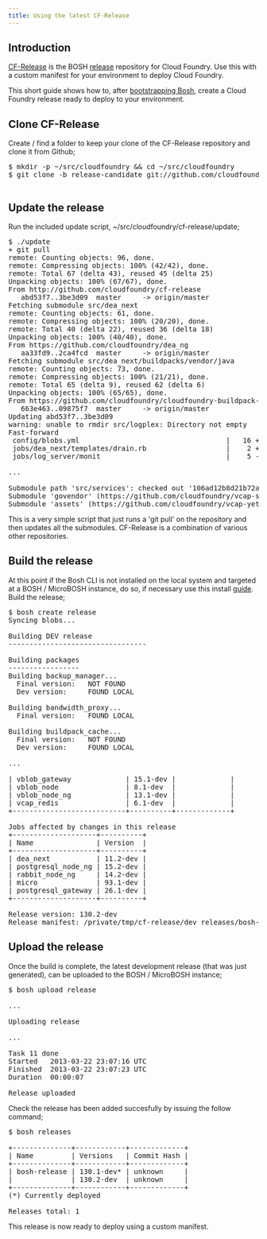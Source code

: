 ```yaml
---
title: Using the latest CF-Release
---
```


## <a id='intro'></a> Introduction ##

[CF-Release](https://github.com/cloudfoundry/cf-release) is the BOSH [release](/docs/running/bosh/reference#bosh-release) repository for Cloud Foundry. Use this with a custom manifest for your environment to deploy Cloud Foundry. 

This short guide shows how to, after [bootstrapping Bosh](/docs/running/deploying-cf/), create a Cloud Foundry release ready to deploy to your environment. 

## <a id='clone'></a> Clone CF-Release ##

Create / find a folder to keep your clone of the CF-Release repository and clone it from Github;

<pre class="terminal">
$ mkdir -p ~/src/cloudfoundry && cd ~/src/cloudfoundry
$ git clone -b release-candidate git://github.com/cloudfoundry/cf-release.git && cd cf-release

</pre>

## <a id='update'></a> Update the release ##

Run the included update script, ~/src/cloudfoundry/cf-release/update;

<pre class="terminal">
$ ./update
+ git pull
remote: Counting objects: 96, done.
remote: Compressing objects: 100% (42/42), done.
remote: Total 67 (delta 43), reused 45 (delta 25)
Unpacking objects: 100% (67/67), done.
From http://github.com/cloudfoundry/cf-release
   abd53f7..3be3d09  master     -> origin/master
Fetching submodule src/dea_next
remote: Counting objects: 61, done.
remote: Compressing objects: 100% (20/20), done.
remote: Total 40 (delta 22), reused 36 (delta 18)
Unpacking objects: 100% (40/40), done.
From https://github.com/cloudfoundry/dea_ng
   aa33fd9..2ca4fcd  master     -> origin/master
Fetching submodule src/dea_next/buildpacks/vendor/java
remote: Counting objects: 73, done.
remote: Compressing objects: 100% (21/21), done.
remote: Total 65 (delta 9), reused 62 (delta 6)
Unpacking objects: 100% (65/65), done.
From https://github.com/cloudfoundry/cloudfoundry-buildpack-java
   663e463..09875f7  master     -> origin/master
Updating abd53f7..3be3d09
warning: unable to rmdir src/logplex: Directory not empty
Fast-forward
 config/blobs.yml                                   |   16 +-
 jobs/dea_next/templates/drain.rb                   |    2 +-
 jobs/log_server/monit                              |    5 -

...

Submodule path 'src/services': checked out '106ad12b8d21b72ae46379608df2efc8c43f3563'
Submodule 'govendor' (https://github.com/cloudfoundry/vcap-services.git) registered for path 'govendor'
Submodule 'assets' (https://github.com/cloudfoundry/vcap-yeti.git) registered for path 'assets'
</pre>

This is a very simple script that just runs a 'git pull' on the repository and then updates all the submodules. CF-Release is a combination of various other repositories.


## <a id='build-the-release'></a> Build the release ##

At this point if the Bosh CLI is not installed on the local system and targeted at a BOSH / MicroBOSH instance, do so, 
if necessary use this install [guide](/docs/running/bosh/setup/). Build the release;

<pre class="terminal">
$ bosh create release
Syncing blobs...

Building DEV release
---------------------------------

Building packages
-----------------
Building backup_manager...
  Final version:   NOT FOUND
  Dev version:     FOUND LOCAL

Building bandwidth_proxy...
  Final version:   FOUND LOCAL

Building buildpack_cache...
  Final version:   NOT FOUND
  Dev version:     FOUND LOCAL

...

| vblob_gateway             | 15.1-dev |             |
| vblob_node                | 8.1-dev  |             |
| vblob_node_ng             | 13.1-dev |             |
| vcap_redis                | 6.1-dev  |             |
+---------------------------+----------+-------------+

Jobs affected by changes in this release
+--------------------+----------+
| Name               | Version  |
+--------------------+----------+
| dea_next           | 11.2-dev |
| postgresql_node_ng | 15.2-dev |
| rabbit_node_ng     | 14.2-dev |
| micro              | 93.1-dev |
| postgresql_gateway | 26.1-dev |
+--------------------+----------+

Release version: 130.2-dev
Release manifest: /private/tmp/cf-release/dev_releases/bosh-release-130.2-dev.yml
</pre>

## <a id='upload-the-release'></a> Upload the release ##

Once the build is complete, the latest development release (that was just generated), can be uploaded to the BOSH / MicroBOSH instance;

<pre class="terminal">
$ bosh upload release

...

Uploading release

...

Task 11 done
Started   2013-03-22 23:07:16 UTC
Finished  2013-03-22 23:07:23 UTC
Duration  00:00:07

Release uploaded
</pre>

Check the release has been added succesfully by issuing the follow command;

<pre class="terminal">
$ bosh releases

+--------------+------------+-------------+
| Name         | Versions   | Commit Hash |
+--------------+------------+-------------+
| bosh-release | 130.1-dev* | unknown     |
|              | 130.2-dev  | unknown     |
+--------------+------------+-------------+
(*) Currently deployed

Releases total: 1
</pre>

This release is now ready to deploy using a custom manifest.